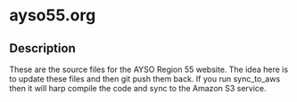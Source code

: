 ayso55.org
==========

Description
-----------

These are the source files for the AYSO Region 55 website. The idea here is to update these files and then git push them back. If you run sync_to_aws then it will harp compile the code and sync to the Amazon S3 service.

